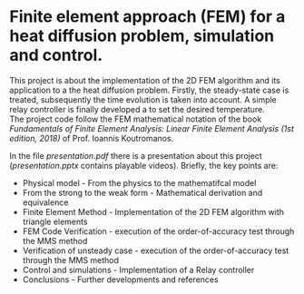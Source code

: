 # Finite element approach (FEM) for a heat diffusion problem, simulation and control.
This project is about the implementation of the 2D FEM algorithm and its application to a the heat diffusion problem. Firstly, the steady-state case is treated, subsequently the time evolution is taken into account. A simple relay controller is finally developed a to set the desired temperature.   
The project code follow the FEM mathematical notation of the book *Fundamentals of Finite Element Analysis: Linear Finite Element Analysis (1st edition, 2018)* of Prof. Ioannis Koutromanos.  

In the file *presentation.pdf* there is a presentation about this project (*presentation.pptx* contains playable videos). Briefly, the key points are: 
- Physical model - From the physics to the mathematifcal model
- From the strong to the weak form - Mathematical derivation and equivalence
- Finite Element Method - Implementation of the 2D FEM algorithm with triangle elements
- FEM Code Verification - execution of the order-of-accuracy test through the MMS method
- Verification of unsteady case - execution of the order-of-accuracy test through the MMS method
- Control and simulations - Implementation of a Relay controller
- Conclusions - Further developments and references
